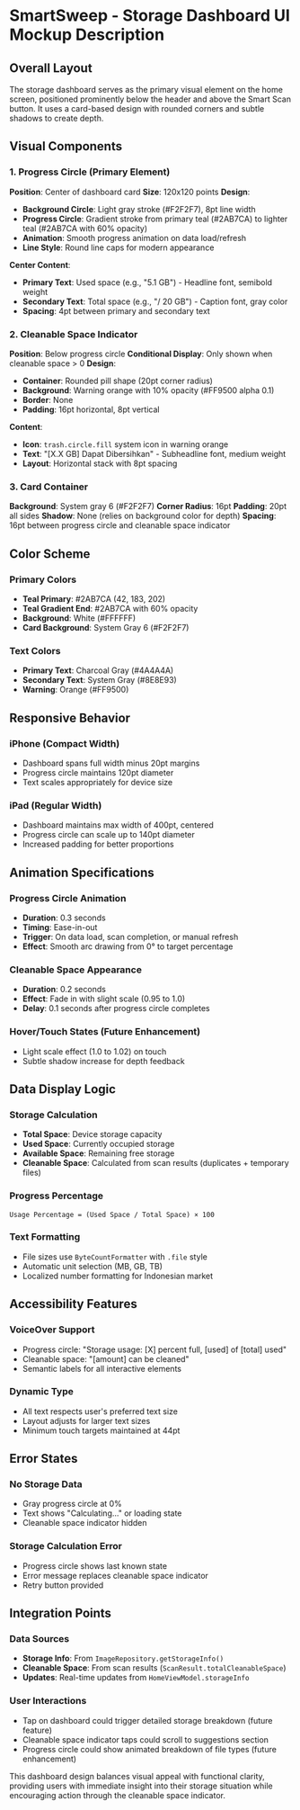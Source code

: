 # SmartSweep - Storage Dashboard UI Mockup Description

## Overall Layout
The storage dashboard serves as the primary visual element on the home screen, positioned prominently below the header and above the Smart Scan button. It uses a card-based design with rounded corners and subtle shadows to create depth.

## Visual Components

### 1. Progress Circle (Primary Element)
**Position**: Center of dashboard card
**Size**: 120x120 points
**Design**:
- **Background Circle**: Light gray stroke (#F2F2F7), 8pt line width
- **Progress Circle**: Gradient stroke from primary teal (#2AB7CA) to lighter teal (#2AB7CA with 60% opacity)
- **Animation**: Smooth progress animation on data load/refresh
- **Line Style**: Round line caps for modern appearance

**Center Content**:
- **Primary Text**: Used space (e.g., "5.1 GB") - Headline font, semibold weight
- **Secondary Text**: Total space (e.g., "/ 20 GB") - Caption font, gray color
- **Spacing**: 4pt between primary and secondary text

### 2. Cleanable Space Indicator
**Position**: Below progress circle
**Conditional Display**: Only shown when cleanable space > 0
**Design**:
- **Container**: Rounded pill shape (20pt corner radius)
- **Background**: Warning orange with 10% opacity (#FF9500 alpha 0.1)
- **Border**: None
- **Padding**: 16pt horizontal, 8pt vertical

**Content**:
- **Icon**: `trash.circle.fill` system icon in warning orange
- **Text**: "[X.X GB] Dapat Dibersihkan" - Subheadline font, medium weight
- **Layout**: Horizontal stack with 8pt spacing

### 3. Card Container
**Background**: System gray 6 (#F2F2F7)
**Corner Radius**: 16pt
**Padding**: 20pt all sides
**Shadow**: None (relies on background color for depth)
**Spacing**: 16pt between progress circle and cleanable space indicator

## Color Scheme

### Primary Colors
- **Teal Primary**: #2AB7CA (42, 183, 202)
- **Teal Gradient End**: #2AB7CA with 60% opacity
- **Background**: White (#FFFFFF)
- **Card Background**: System Gray 6 (#F2F2F7)

### Text Colors
- **Primary Text**: Charcoal Gray (#4A4A4A)
- **Secondary Text**: System Gray (#8E8E93)
- **Warning**: Orange (#FF9500)

## Responsive Behavior

### iPhone (Compact Width)
- Dashboard spans full width minus 20pt margins
- Progress circle maintains 120pt diameter
- Text scales appropriately for device size

### iPad (Regular Width)
- Dashboard maintains max width of 400pt, centered
- Progress circle can scale up to 140pt diameter
- Increased padding for better proportions

## Animation Specifications

### Progress Circle Animation
- **Duration**: 0.3 seconds
- **Timing**: Ease-in-out
- **Trigger**: On data load, scan completion, or manual refresh
- **Effect**: Smooth arc drawing from 0° to target percentage

### Cleanable Space Appearance
- **Duration**: 0.2 seconds
- **Effect**: Fade in with slight scale (0.95 to 1.0)
- **Delay**: 0.1 seconds after progress circle completes

### Hover/Touch States (Future Enhancement)
- Light scale effect (1.0 to 1.02) on touch
- Subtle shadow increase for depth feedback

## Data Display Logic

### Storage Calculation
- **Total Space**: Device storage capacity
- **Used Space**: Currently occupied storage
- **Available Space**: Remaining free storage
- **Cleanable Space**: Calculated from scan results (duplicates + temporary files)

### Progress Percentage
```
Usage Percentage = (Used Space / Total Space) × 100
```

### Text Formatting
- File sizes use `ByteCountFormatter` with `.file` style
- Automatic unit selection (MB, GB, TB)
- Localized number formatting for Indonesian market

## Accessibility Features

### VoiceOver Support
- Progress circle: "Storage usage: [X] percent full, [used] of [total] used"
- Cleanable space: "[amount] can be cleaned"
- Semantic labels for all interactive elements

### Dynamic Type
- All text respects user's preferred text size
- Layout adjusts for larger text sizes
- Minimum touch targets maintained at 44pt

## Error States

### No Storage Data
- Gray progress circle at 0%
- Text shows "Calculating..." or loading state
- Cleanable space indicator hidden

### Storage Calculation Error
- Progress circle shows last known state
- Error message replaces cleanable space indicator
- Retry button provided

## Integration Points

### Data Sources
- **Storage Info**: From `ImageRepository.getStorageInfo()`
- **Cleanable Space**: From scan results (`ScanResult.totalCleanableSpace`)
- **Updates**: Real-time updates from `HomeViewModel.storageInfo`

### User Interactions
- Tap on dashboard could trigger detailed storage breakdown (future feature)
- Cleanable space indicator taps could scroll to suggestions section
- Progress circle could show animated breakdown of file types (future enhancement)

This dashboard design balances visual appeal with functional clarity, providing users with immediate insight into their storage situation while encouraging action through the cleanable space indicator.
